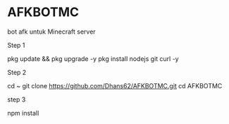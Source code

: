 # AFKBOTMC
bot afk untuk Minecraft server

Step 1

pkg update && pkg upgrade -y
pkg install nodejs git curl -y

Step 2

cd ~
git clone https://github.com/Dhans62/AFKBOTMC.git
cd AFKBOTMC

step 3

npm install
